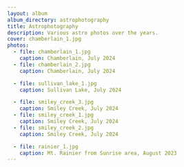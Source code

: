 ```yaml
---
layout: album
album_directory: astrophotography
title: Astrophotography
description: Various astro photos over the years.
cover: chamberlain_1.jpg
photos:
  - file: chamberlain_1.jpg
    caption: Chamberlain, July 2024
  - file: chamberlain_2.jpg
    caption: Chamberlain, July 2024

  - file: sullivan_lake_1.jpg
    caption: Sullivan Lake, July 2024

  - file: smiley_creek_3.jpg
    caption: Smiley Creek, July 2024
  - file: smiley_creek_1.jpg
    caption: Smiley Creek, July 2024
  - file: smiley_creek_2.jpg
    caption: Smiley Creek, July 2024

  - file: rainier_1.jpg
    caption: Mt. Rainier from Sunrise area, August 2023
---
```


